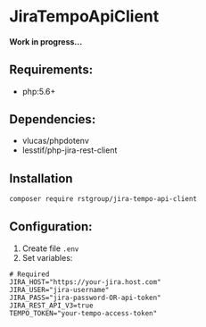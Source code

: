 # JiraTempoApiClient
#### Work in progress...


## Requirements:

- php:5.6+

## Dependencies:
- vlucas/phpdotenv
- lesstif/php-jira-rest-client

## Installation
```bash
composer require rstgroup/jira-tempo-api-client 
```

## Configuration:

1. Create file `.env`
2. Set variables:

```.dotenv
# Required 
JIRA_HOST="https://your-jira.host.com"
JIRA_USER="jira-username"
JIRA_PASS="jira-password-OR-api-token"
JIRA_REST_API_V3=true
TEMPO_TOKEN="your-tempo-access-token"
```
